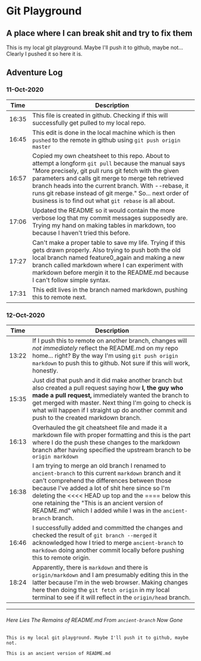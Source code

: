 # Git Playground
## A place where I can break shit and try to fix them

This is my local git playground. Maybe I'll push it to github, maybe not...
    Clearly I pushed it so here it is.

## Adventure Log
### 11-Oct-2020

| Time  |   Description |
| --- | --- |
| 16:35 |   This file is created in github. Checking if this will successfully get pulled to my local repo. |
| 16:45 |   This edit is done in the local machine which is then `pushed` to the remote in github using `git push origin master`|
| 16:57 | Copied my own cheatsheet to this repo. About to attempt a longform `git pull` because the manual says "More precisely, git pull runs git fetch with the given parameters and calls git merge to merge teh retrieved branch heads into the current branch. With --rebase, it runs git rebase instead of git merge." So... next order of business is to find out what `git rebase` is all about. |
| 17:06 | Updated the README so it would contain the more verbose log that my commit messages supposedly are. Trying my hand on making tables in markdown, too because I haven't tried this before. |
| 17:27 | Can't make a proper table to save my life. Trying if this gets drawn properly. Also trying to push both the old local branch named feature0\_again and making a new branch called markdown where I can experiment with markdown before mergin it to the README.md because I can't follow simple syntax. |
| 17:31 | This edit lives in the branch named markdown, pushing this to remote next. |

### 12-Oct-2020
| Time | Description |
| --- | --- |
| 13:22 | If I push this to remote on another branch, changes will _not immediately_ reflect the README.md on my repo home... right? By the way I'm using `git push origin markdown` to push this to github. Not sure if this will work, honestly. |
| 15:35 | Just did that push and it did make another branch but also created a pull request saying how **I, the guy who made a pull request,** immediately wanted the branch to get merged with master. Next thing I'm going to check is what will happen if I straight up do another commit and push to the created markdown branch.
| 16:13 | Overhauled the git cheatsheet file and made it a markdown file with proper formatting and this is the part where I do the push these changes to the markdown branch after having specified the upstream branch to be `origin markdown` |
16:38 | I am trying to merge an old branch I renamed to `ancient-branch` to this current  `markdown` branch and it can't comprehend the differences between those because I've added a lot of shit here since so I'm deleting the <<<< HEAD up top and the ==== below this one retaining the "This is an ancient version of README.md" which I added while I was in the `ancient-branch` branch.
16:46 | I successfully added and committed the changes and checked the result of `git branch --merged` it acknowledged how I tried to merge `ancient-branch` to `markdown` doing another commit locally before pushing this to remote origin.
18:24 | Apparently, there is `markdown` and there is `origin/markdown` and I am presumably editing this in the latter because I'm in the web browser. Making changes here then doing the `git fetch origin` in my local terminal to see if it will reflect in the `origin/head` branch.

---
###### Here Lies The Remains of README.md From `ancient-branch` Now Gone
    This is my local git playground. Maybe I'll push it to github, maybe not.

    This is an ancient version of README.md
